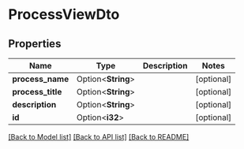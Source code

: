 # ProcessViewDto

## Properties

Name | Type | Description | Notes
------------ | ------------- | ------------- | -------------
**process_name** | Option<**String**> |  | [optional]
**process_title** | Option<**String**> |  | [optional]
**description** | Option<**String**> |  | [optional]
**id** | Option<**i32**> |  | [optional]

[[Back to Model list]](../README.md#documentation-for-models) [[Back to API list]](../README.md#documentation-for-api-endpoints) [[Back to README]](../README.md)


